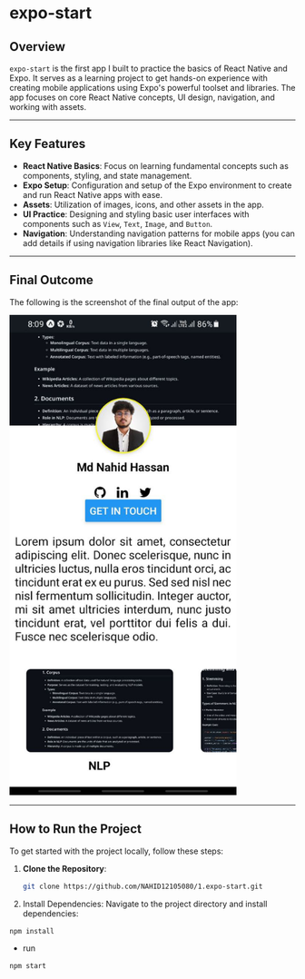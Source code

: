 # expo-start

## Overview

`expo-start` is the first app I built to practice the basics of React Native and Expo. It serves as a learning project to get hands-on experience with creating mobile applications using Expo's powerful toolset and libraries. The app focuses on core React Native concepts, UI design, navigation, and working with assets.

---

## Key Features

- **React Native Basics**: Focus on learning fundamental concepts such as components, styling, and state management.
- **Expo Setup**: Configuration and setup of the Expo environment to create and run React Native apps with ease.
- **Assets**: Utilization of images, icons, and other assets in the app.
- **UI Practice**: Designing and styling basic user interfaces with components such as `View`, `Text`, `Image`, and `Button`.
- **Navigation**: Understanding navigation patterns for mobile apps (you can add details if using navigation libraries like React Navigation).

---

## Final Outcome

The following is the screenshot of the final output of the app:

<img src="./assets/outcome.jpg" alt="Final Outcome" width="400" />

---

## How to Run the Project

To get started with the project locally, follow these steps:

1. **Clone the Repository**:
   ```bash
   git clone https://github.com/NAHID12105080/1.expo-start.git
   ```
2. Install Dependencies: Navigate to the project directory and install dependencies:

```
npm install
```

- run

```bash
npm start
```
